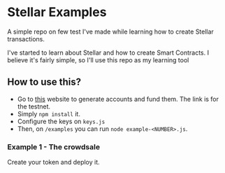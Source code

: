 # Stellar Examples
A simple repo on few test I've made while learning how to create Stellar transactions.

I've started to learn about Stellar and how to create Smart Contracts. I believe it's fairly simple, so I'll use this repo as my learning tool

## How to use this?
- Go to [this](https://www.stellar.org/laboratory/#account-creator?network=test) website to generate accounts and fund them. The link is for the testnet.
- Simply `npm install` it.
- Configure the keys on `keys.js`
- Then, on `/examples` you can run `node example-<NUMBER>.js`.

### Example 1 - The crowdsale
Create your token and deploy it.




